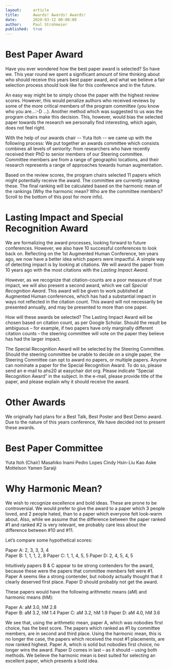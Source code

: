 ```yaml
---
layout:     article
title:      Awards! Awards! Awards!
date:       2020-03-12 00:00:00
author:     Paul Strohmeier
published:  true
---
```




Best Paper Award
============
Have you ever wondered how the best paper award is selected? So have we. This year round we spent a significant amount of time thinking about who should receive this years best paper award, and what we believe a fair selection process should look like for this conference and in the future. 

An easy way might be to simply chose the paper with the highest review scores. However, this would penalize authors who received reviews by some of the more critical members of the program committee (you know who you are…:-D …). Another method which was suggested to us was the program chairs make this decision. This, however, would bias the selected paper towards the research we personally find interesting, which again, does not feel right.

With the help of our awards chair -- Yuta Itoh -- we came up with the following process: We put together an awards committee which consists combines all levels of seniority: from researchers who have recently received their PhD to senior members of our Steering committee. Committee members are from a range of geographic locations, and their research represents a range of approaches towards human augmentation. 

Based on the review scores, the program chairs selected 11 papers which might potentially receive the award. The committee are currently ranking these. The final ranking will be calculated based on the harmonic mean of the rankings (Why the harmonic mean? Who are the committee members? Scroll to the bottom of this post for more info).

Lasting Impact and Special Recognition Award
============
We are formalizing the award processes, looking forward to future conferences. However, we also have 10 successful conferences to look back on.
Reflecting on the 1st Augmented Human Conference, ten years ago, we now have a better idea which papers were impactful. A simple way of detecting impact is by looking at citations. We will award the paper from 10 years ago with the most citations with the <i>Lasting Impact Award</i>.

However, as we recognize that citation-counts are a poor measure of true impact, we will also present a second award, which we call <i>Special Recognition Award</i>. This award will be given to work published at Augmented Human conferences, which has had a substantial impact in ways not reflected in the citation count. This award will not necessarily be presented annually, and may be presented to more than one paper.

How will these awards be selected? The Lasting Impact Award will be chosen based on citation count, as per Google Scholar. Should the result be ambiguous – for example, if two papers have only marginally different citation counts – the steering committee will vote on the paper they believe has had the larger impact.

The Special Recognition Award will be selected by the Steering Committee. Should the steering committee be unable to decide on a single paper, the Steering Committee can opt to award no papers, or multiple papers. Anyone can nominate a paper for the Special Recognition Award. To do so, please send an e-mail to ahs20 at easychair dot org. Please indicate “Special Recognition Award” in the subject. In the e-mail, please provide title of the paper, and please explain why it should receive the award. 

Other Awards
============
We originally had plans for a Best Talk, Best Poster and Best Demo award. Due to the nature of this years conference, We have decided not to present these awards.

Best Paper Committee
============
Yuta Itoh (Chair)
Masahiko Inami
Pedro Lopes
Cindy Hsin-Liu Kao
Aske Mottelson
Yamen Saraiji

Why Harmonic Mean?
============
We wish to recognize excellence and bold ideas. These are prone to be controversial. We would prefer to give the award to a paper which 3 people loved, and 2 people hated, than to a paper which everyone felt look-warm about. Also, while we assume that the difference between the paper ranked #1 and ranked #2 is very relevant, we probably care less about the difference between #10 and #11.

Let’s compare some hypothetical scores:

Paper A: 2, 3, 3, 3, 4         
Paper B: 1, 1, 1, 2, 8
Paper C: 1, 1, 4, 5, 5
Paper D: 2, 4, 5, 4, 5

Intuitively papers B & C appear to be strong contenders for the award, because these were the papers that committee members felt were #1. Paper A seems like a strong contender, but nobody actually thought that it clearly deserved first place. Paper D should probably not get the award.

These papers would have the following arithmetic means (aM) and harmonic means (hM):

Paper A: aM 3.0, hM 2.8   
Paper B: aM 3.2, hM 1.4 
Paper C: aM 3.2, hM 1.9 
Paper D: aM 4.0, hM 3.6

We see that, using the arithmetic mean, paper A, which was nobodies first choice, has the best score. The papers which ranked as #1 by committee members, are in second and third place. Using the harmonic mean, this is no longer the case, the papers which received the most #1 placements, are now ranked highest. Paper A, which is solid but nobodies first choice, no longer wins the award. Paper D comes in last – as it should – using both methods. We believe the harmonic mean is best suited for selecting an excellent paper, which presents a bold idea.
